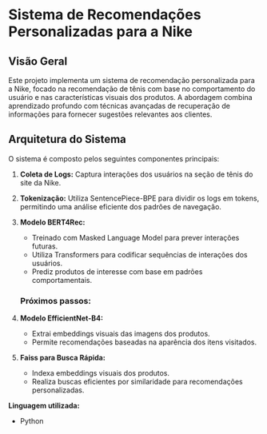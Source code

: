 # Sistema de Recomendações Personalizadas para a Nike

## Visão Geral
Este projeto implementa um sistema de recomendação personalizada para a Nike, focado na recomendação de tênis com base no comportamento do usuário e nas características visuais dos produtos. A abordagem combina aprendizado profundo com técnicas avançadas de recuperação de informações para fornecer sugestões relevantes aos clientes.

## Arquitetura do Sistema
O sistema é composto pelos seguintes componentes principais:

1. **Coleta de Logs:** Captura interações dos usuários na seção de tênis do site da Nike.
2. **Tokenização:** Utiliza SentencePiece-BPE para dividir os logs em tokens, permitindo uma análise eficiente dos padrões de navegação.
3. **Modelo BERT4Rec:**
   - Treinado com Masked Language Model para prever interações futuras.
   - Utiliza Transformers para codificar sequências de interações dos usuários.
   - Prediz produtos de interesse com base em padrões comportamentais.

   ### Próximos passos:
4. **Modelo EfficientNet-B4:**
   - Extrai embeddings visuais das imagens dos produtos.
   - Permite recomendações baseadas na aparência dos itens visitados.
5. **Faiss para Busca Rápida:**
   - Indexa embeddings visuais dos produtos.
   - Realiza buscas eficientes por similaridade para recomendações personalizadas.

**Linguagem utilizada:**
- Python
